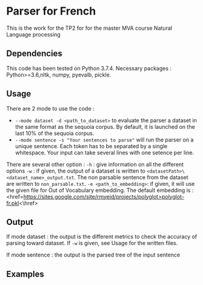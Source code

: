 # Parser for French

This is the work for the TP2 for for the master MVA course Natural Language processing 

## Dependencies

This code has been tested on Python 3.7.4.
Necessary packages : Python>=3.6,nltk, numpy, pyevalb, pickle.

## Usage

There are 2 mode to use the code :

- `--mode dataset -d <path_to_dataset>` to evaluate the parser a dataset in the same format as the sequoia corpus. By default, it is launched on the last 10% of the sequoia corpus.
- `--mode sentence -s "Your sentences to parse"` will run the parser on a unique sentence.  Each token has to be separated by a single whitespace. Your input can take several lines with one setence per line.

There are several other option :
`-h` : give information on all the different options
`-w` : if given, the output of a dataset is written to `<datasetPath>\<dataset_name>_output.txt`. The non parsable sentence from the dataset are written to `non_parsable.txt`.
`-e <path_to_embedding>`: if given, it will use the given file for Out of Vocabulary embedding. The default embedding is : <href=https://sites.google.com/site/rmyeid/projects/polyglot>polyglot-fr.pkl<\href>

## Output

If mode dataset : the output is the different metrics to check the accuracy of parsing toward dataset. If `-w` is given, see Usage for the written files.

If mode sentence : the output is the parsed tree of the input sentence

## Examples


